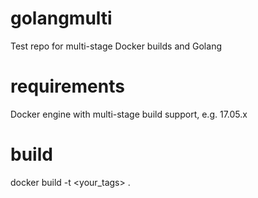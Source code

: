 # golangmulti
Test repo for multi-stage Docker builds and Golang

# requirements
Docker engine with multi-stage build support, e.g. 17.05.x

# build
docker build -t <your_tags> .
